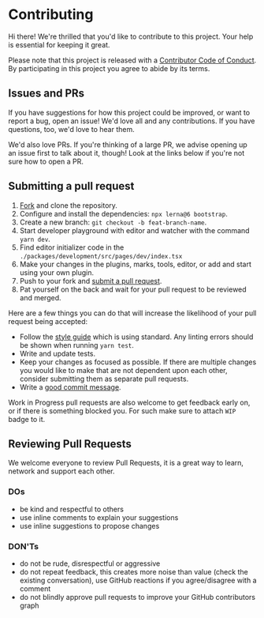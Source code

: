 # Contributing

[fork]: /fork
[pr]: /compare
[style]: https://standardjs.com/
[code-of-conduct]: CODE_OF_CONDUCT.md

Hi there! We're thrilled that you'd like to contribute to this project. Your help is essential for keeping it great.

Please note that this project is released with a [Contributor Code of Conduct][code-of-conduct]. By participating in this project you agree to abide by its terms.

## Issues and PRs

If you have suggestions for how this project could be improved, or want to report a bug, open an issue! We'd love all and any contributions. If you have questions, too, we'd love to hear them.

We'd also love PRs. If you're thinking of a large PR, we advise opening up an issue first to talk about it, though! Look at the links below if you're not sure how to open a PR.

## Submitting a pull request

1. [Fork][fork] and clone the repository.
1. Configure and install the dependencies: `npx lerna@6 bootstrap`.
1. Create a new branch: `git checkout -b feat-branch-name`.
1. Start developer playground with editor and watcher with the command `yarn dev`.
1. Find editor initializer code in the `./packages/development/src/pages/dev/index.tsx`
1. Make your changes in the plugins, marks, tools, editor, or add and start using your own plugin.
1. Push to your fork and [submit a pull request][pr].
1. Pat yourself on the back and wait for your pull request to be reviewed and merged.

[//]: # "1. Make sure the tests pass on your machine: `yarn test`, note: these tests also apply the linter, so there's no need to lint separately."
[//]: # '1. Make your change, add tests, and make sure the tests still pass.'

Here are a few things you can do that will increase the likelihood of your pull request being accepted:

- Follow the [style guide][style] which is using standard. Any linting errors should be shown when running `yarn test`.
- Write and update tests.
- Keep your changes as focused as possible. If there are multiple changes you would like to make that are not dependent upon each other, consider submitting them as separate pull requests.
- Write a [good commit message](http://tbaggery.com/2008/04/19/a-note-about-git-commit-messages.html).

Work in Progress pull requests are also welcome to get feedback early on, or if there is something blocked you. For such make sure to attach `WIP` badge to it.

## Reviewing Pull Requests

We welcome everyone to review Pull Requests, it is a great way to learn, network and support each other.

### DOs

- be kind and respectful to others
- use inline comments to explain your suggestions
- use inline suggestions to propose changes

### DON'Ts

- do not be rude, disrespectful or aggressive
- do not repeat feedback, this creates more noise than value (check the existing conversation), use GitHub reactions if you agree/disagree with a comment
- do not blindly approve pull requests to improve your GitHub contributors graph
